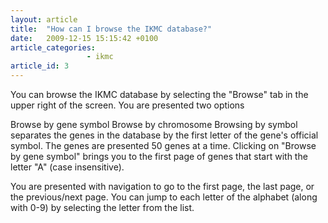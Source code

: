 ```yaml
---
layout: article
title:  "How can I browse the IKMC database?"
date:   2009-12-15 15:15:42 +0100
article_categories:
                 - ikmc
article_id: 3
---
```


You can browse the IKMC database by selecting the "Browse" tab in the upper right of the screen. You are presented two options

Browse by gene symbol
Browse by chromosome
Browsing by symbol separates the genes in the database by the first letter of the gene's official symbol. The genes are presented 50 genes at a time. Clicking on "Browse by gene symbol" brings you to the first page of genes that start with the letter "A" (case insensitive).

You are presented with navigation to go to the first page, the last page, or the previous/next page. You can jump to each letter of the alphabet (along with 0-9) by selecting the letter from the list.